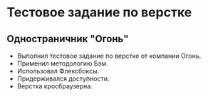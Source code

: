 Тестовое задание по верстке
===

Одностраничник "Огонь"
---

- Выполнил тестовое задание по верстке от компании Огонь. 
- Применил методологию Бэм. 
- Использовал Флексбоксы.
- Придерживался доступности. 
- Верстка кросбраузерна.

